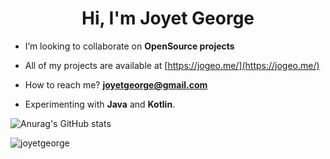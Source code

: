 <h1 align="center">Hi, I'm Joyet George</h1>

-  I’m looking to collaborate on **OpenSource projects**

-  All of my projects are available at [https://jogeo.me/](https://jogeo.me/)

-  How to reach me? **joyetgeorge@gmail.com**

-  Experimenting with **Java** and **Kotlin**.


![Anurag's GitHub stats](https://github-readme-stats.vercel.app/api?username=joyetgeorge&show_icons=true&theme=radical)



<p><img align="center" src="https://github-readme-streak-stats.herokuapp.com/?user=joyetgeorge&" alt="joyetgeorge" /></p>
